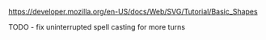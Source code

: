 https://developer.mozilla.org/en-US/docs/Web/SVG/Tutorial/Basic_Shapes

TODO - fix uninterrupted spell casting for more turns

